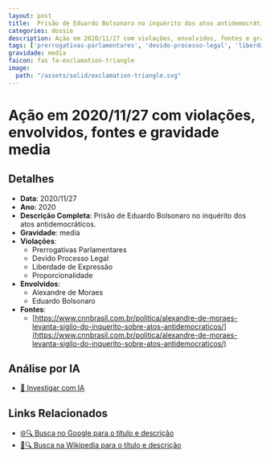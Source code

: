 ```yaml
---
layout: post
title:  Prisão de Eduardo Bolsonaro no inquérito dos atos antidemocráticos
categories: dossie
description: Ação em 2020/11/27 com violações, envolvidos, fontes e gravidade media
tags: ['prerrogativas-parlamentares', 'devido-processo-legal', 'liberdade-de-expressao', 'proporcionalidade', 'alexandre-de-moraes', 'eduardo-bolsonaro', 'gravidade-media']
gravidade: media
faicon: fas fa-exclamation-triangle
image:
  path: "/assets/solid/exclamation-triangle.svg"
---
```


# Ação em 2020/11/27 com violações, envolvidos, fontes e gravidade media

## Detalhes
- **Data**: 2020/11/27
- **Ano**: 2020
- **Descrição Completa**: Prisão de Eduardo Bolsonaro no inquérito dos atos antidemocráticos.
- **Gravidade**: media <i class="fas fa-exclamation-triangle fa-2x"></i>
- **Violações**:
  - Prerrogativas Parlamentares
  - Devido Processo Legal
  - Liberdade de Expressão
  - Proporcionalidade
- **Envolvidos**:
  - Alexandre de Moraes
  - Eduardo Bolsonaro
- **Fontes**:
  - [https://www.cnnbrasil.com.br/politica/alexandre-de-moraes-levanta-sigilo-do-inquerito-sobre-atos-antidemocraticos/](https://www.cnnbrasil.com.br/politica/alexandre-de-moraes-levanta-sigilo-do-inquerito-sobre-atos-antidemocraticos/)

## Análise por IA
- [🤖 Investigar com IA](https://www.perplexity.ai/search?q=%22Alexandre%20de%20Moraes%22%20Pris%C3%A3o%20de%20Eduardo%20Bolsonaro%20no%20inqu%C3%A9rito%20dos%20atos%20antidemocr%C3%A1ticos%20Pris%C3%A3o%20de%20Eduardo%20Bolsonaro%20no%20inqu%C3%A9rito%20dos%20atos%20antidemocr%C3%A1ticos.%20Prerrogativas%20Parlamentares%20Devido%20Processo%20Legal%20Liberdade%20de%20Express%C3%A3o%20Proporcionalidade%202020%20gravidade%20media)

## Links Relacionados
- [🌐🔍 Busca no Google para o título e descrição](https://www.google.com/search?q=%22Alexandre%20de%20Moraes%22%20Pris%C3%A3o%20de%20Eduardo%20Bolsonaro%20no%20inqu%C3%A9rito%20dos%20atos%20antidemocr%C3%A1ticos%20Pris%C3%A3o%20de%20Eduardo%20Bolsonaro%20no%20inqu%C3%A9rito%20dos%20atos%20antidemocr%C3%A1ticos.%20Prerrogativas%20Parlamentares%20Devido%20Processo%20Legal%20Liberdade%20de%20Express%C3%A3o%20Proporcionalidade%202020%20gravidade%20media)
- [📖🔍 Busca na Wikipedia para o título e descrição](https://pt.wikipedia.org/w/index.php?search=%22Alexandre%20de%20Moraes%22%20Pris%C3%A3o%20de%20Eduardo%20Bolsonaro%20no%20inqu%C3%A9rito%20dos%20atos%20antidemocr%C3%A1ticos%20Pris%C3%A3o%20de%20Eduardo%20Bolsonaro%20no%20inqu%C3%A9rito%20dos%20atos%20antidemocr%C3%A1ticos.%20Prerrogativas%20Parlamentares%20Devido%20Processo%20Legal%20Liberdade%20de%20Express%C3%A3o%20Proporcionalidade%202020%20gravidade%20media)

